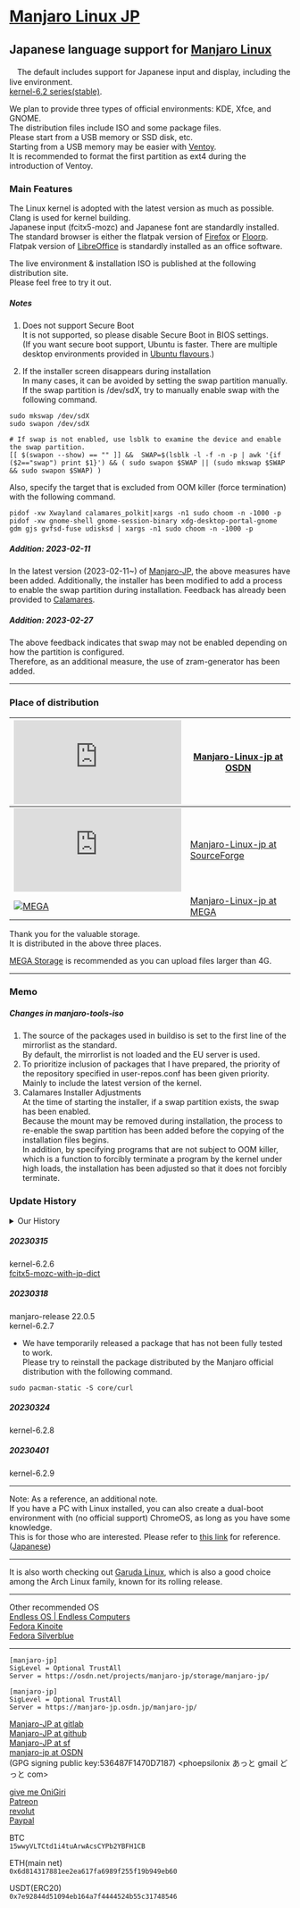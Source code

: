 # [Manjaro Linux JP](https://sourceforge.net/projects/manjaro-jp/)

## Japanese language support for [Manjaro Linux](https://manjaro.org/)
　The default includes support for Japanese input and display, including the live environment.  
[kernel-6.2 series(stable)](https://kernel.org/).  

We plan to provide three types of official environments: KDE, Xfce, and GNOME.  
The distribution files include ISO and some package files.  
Please start from a USB memory or SSD disk, etc.  
Starting from a USB memory may be easier with [Ventoy](https://ventoy.net/).  
It is recommended to format the first partition as ext4 during the introduction of Ventoy.  

### Main Features
The Linux kernel is adopted with the latest version as much as possible.  
Clang is used for kernel building.  
Japanese input (fcitx5-mozc) and Japanese font are standardly installed.  
The standard browser is either the flatpak version of [Firefox](https://www.mozilla.org/ja/firefox/browsers/) or [Floorp](https://floorp.ablaze.one/).  
Flatpak version of [LibreOffice](https://www.libreoffice.org) is standardly installed as an office software.

The live environment & installation ISO is published at the following distribution site.  
Please feel free to try it out.

##### Notes
1. Does not support Secure Boot  
It is not supported, so please disable Secure Boot in BIOS settings.  
(If you want secure boot support, Ubuntu is faster. There are multiple desktop environments provided in [Ubuntu flavours](https://ubuntu.com/desktop/flavours).)

2. If the installer screen disappears during installation  
In many cases, it can be avoided by setting the swap partition manually.  
If the swap partition is /dev/sdX, try to manually enable swap with the following command.  
```
sudo mkswap /dev/sdX
sudo swapon /dev/sdX
```
```
# If swap is not enabled, use lsblk to examine the device and enable the swap partition.
[[ $(swapon --show) == "" ]] &&  SWAP=$(lsblk -l -f -n -p | awk '{if ($2=="swap") print $1}') && ( sudo swapon $SWAP || (sudo mkswap $SWAP && sudo swapon $SWAP) )
```

Also, specify the target that is excluded from OOM killer (force termination) with the following command.
```
pidof -xw Xwayland calamares_polkit|xargs -n1 sudo choom -n -1000 -p
pidof -xw gnome-shell gnome-session-binary xdg-desktop-portal-gnome gdm gjs gvfsd-fuse udisksd | xargs -n1 sudo choom -n -1000 -p
```

##### Addition: 2023-02-11
In the latest version (2023-02-11~) of [Manjaro-JP](https://sourceforge.net/projects/manjaro-jp/), the above measures have been added.
Additionally, the installer has been modified to add a process to enable the swap partition during installation.
Feedback has already been provided to [Calamares](https://github.com/calamares/calamares/pull/2102/commits/79d796a437ad039745147c62a652035d4cd882fe).

##### Addition: 2023-02-27
The above feedback indicates that swap may not be enabled depending on how the partition is configured.  
Therefore, as an additional measure, the use of zram-generator has been added.

---
### Place of distribution
[![OSDN](https://osdn.net/sflogo.php?group_id=14185&type=1)](https://osdn.net/projects/manjaro-jp/) | [Manjaro-Linux-jp at OSDN](https://osdn.net/projects/manjaro-jp/)  
---|---  
[![SourceForge](https://sourceforge.net/sflogo.php?group_id=66882&type=5)](https://sourceforge.net/projects/manjaro-jp/) | [Manjaro-Linux-jp at SourceForge](https://sourceforge.net/projects/manjaro-jp/)  
[![MEGA](https://mega.nz/favicon.ico)](https://mega.nz/folder/YOVmSaxD#JUuILxlHAM9bdyx3DKLD0A) | [Manjaro-Linux-jp at MEGA](https://mega.nz/folder/YOVmSaxD#JUuILxlHAM9bdyx3DKLD0A)

Thank you for the valuable storage.  
It is distributed in the above three places.

[MEGA Storage](https://mega.nz/folder/YOVmSaxD#JUuILxlHAM9bdyx3DKLD0A") is recommended as you can upload files larger than 4G.

---
### Memo
##### Changes in manjaro-tools-iso
1. The source of the packages used in buildiso is set to the first line of the mirrorlist as the standard.  
By default, the mirrorlist is not loaded and the EU server is used.  
2. To prioritize inclusion of packages that I have prepared, the priority of the repository specified in user-repos.conf has been given priority.  
Mainly to include the latest version of the kernel.  
3. Calamares Installer Adjustments  
At the time of starting the installer, if a swap partition exists, the swap has been enabled.  
Because the mount may be removed during installation, the process to re-enable the swap partition has been added before the copying of the installation files begins.  
In addition, by specifying programs that are not subject to OOM killer, which is a function to forcibly terminate a program by the kernel under high loads, the installation has been adjusted so that it does not forcibly terminate.

### Update History
<details>
<summary>Our History</summary>

##### 20220401
kernel-5.17.1 (clang build)  
linux517-broadcom-wl,linux517-zfs package was also built and added.  
The modifications to the broadcom-wl-dkms package and other information can be found in the [Packages folder](https://gitlab.com/phoepsilonix/Manjaro-jp/-/tree/main/Packages/broadcom-wl-dkms).

##### 20220408
The only standard browser is [Vivaldi](https://vivaldi.com/).  
You are of course free to change to any other browser.  
The initial value of GRUB at boot time in the live environment has been changed for Japan.

##### 20220411
Fixed a bug in package update.  
Added Japanese fonts.  
Morisawa BIZ UD font [Morisawa Inc.](https://www.morisawa.co.jp/) [released under SIL OFL license](https://www.morisawa.co.jp/about/news/6706)  
[Morisawa BIZ UD Mincho](https://github.com/googlefonts/morisawa-biz-ud-mincho), [Morisawa BIZ UD Gothic](https://github.com/googlefonts/morisawa-biz-ud-gothic) are preinstalled.  
The fonts are the same as the ones released on Github. License file etc. are also included. (I also built it myself and found no differences in the binaries.)  
For more information, please check the above original site or the Github document.
Support [Morisawa BIZ+ font](https://www.morisawa.co.jp/products/fonts/bizplus/lineup/).

##### 20220413
Morisawa BIZ UD font package has been registered with AUR.

##### 20220414
Updated to kernel-5.17.3.

##### 20220421
Updated to kernel-5.17.4.

##### 20220422
Changed Japanese input to fcitx5-mozc.

##### 20220424
Enabled Japanese keyboard and Mozc by default.

##### 20220428
kernel-5.17.5

##### 20220510
kernel-5.17.6

##### 20220513
The desktop environment GNOME has been updated to GNOME42.

##### 20220517
kernel-5.17.8

##### 20220519
kernel-5.17.9

##### 20220526
kernel-5.17.11

##### 20220527
Updated nvidia driver version to 515.43.04.  
Added kernel-5.18 series.

##### 20220531
kernel-5.17.12  
kernel-5.18.1

##### 20220607
kernel-5.17.13  
kernel-5.18.2

##### 20220608
Office Software Related Changes.  
Eliminated the selection of office software in the installer.  
Mainly to reduce space requirements, we eliminated the selection of office software in the installer and changed the standard installed office software from onlyoffice-desktopeditor to libreoffice-fresh.

##### 20220611
kernel-5.17.14  
kernel-5.18.3  
Updated nvidia driver version to 515.48.07.  
Fixed virtualbox-host-dkms to build on linux518.  
Added nginx-quic package and other packages to manjaro-jp repository, although they are not included in ISO.  
Included manjaro-jp repository in pacman.conf.

##### 20220614
Bug fixes in the installer.  
Changed editor from gedit to gnome-text-editor in GNOME version.

##### 20220619
kernel-5.18.5

##### 20220624
kernel-5.18.6  
Switched from audio-related manjaro-pulse to manjaro-pipewire.

##### 20220627
kernel-5.18.7

##### 20220630
kernel-5.18.8  
nvidia-utils 515.57

##### 20220703
kernel-5.18.9

##### 20220706
cups-browsed enabled.  
The ipp-usb package has been added.

##### 20220709
kernel-5.18.10

##### 20220714
kernel-5.18.11

##### 20220716
kernel-5.18.12

##### 20220725
kernel-5.18.14

##### 20220731
kernel-5.18.15

##### 20220805
kernel-5.18.16  
nvidia-utils 515.65

##### 20220812
kernel-5.18.17

##### 20220819
kernel-5.18.18

##### 20220823
kernel-5.18.19

##### 20220827
kernel-5.19.4

##### 20220902
kernel-5.19.6

##### 20220907
kernel-5.19.7

##### 20220910
kernel-5.19.8

##### 20220917
kernel-5.19.9

##### 20220922
kernel-5.19.10

##### 20220925
kernel-5.19.11  
nvidia-utils 515.76

##### 20221003
kernel-5.19.12

##### 20221006
kernel-5.19.14

##### 20221013
kernel-5.19.15  
nvidia-utils 520.56.06-1

##### 20221016
kernel-5.19.16  
nvidia-utils 520.56.06-2

##### 20221025
kernel-6.0.3  
The standard browser was changed to [Floorp](https://floorp.ablaze.one/).

##### 20221105
kernel-6.0.7  
mkinitcpio-32-2

##### 20221112
The flatpak version [Firefox](https://www.mozilla.org/ja/firefox/browsers/) or [Floorp](https://floorp.ablaze.one/) is used as the standard browser.  
kernel-6.0.8

##### 20221118
kernel-6.0.9

##### 20221128
kernel-6.0.10  
Changed LibreOffice to the flatpak version.  
Changed fcitx5's default keyboard to jp-kana86.  
The initial font of gnome-terminal has been changed to FirgeNerd Console.  
The following fonts are now pre-installed.  
[Firge: programming font synthesised from Fira Mono and Genjyu Gothic Firge (Firge)](https://github.com/yuru7/Firge)  
[HackGen: programming font combining Hack and Genju Gothic Hakugen (HackGen)](https://github.com/yuru7/HackGen)

##### 20221206
kernel-6.0.11

##### 20221210
kernel-6.0.12

##### 20221215
kernel-6.0.13

##### 20221220
kernel-6.0.14

##### 20221224
kernel-6.0.15

##### 20230101
kernel-6.1.2

##### 20230107
kernel-6.1.3  
nvidia-utils 525.78.01

##### 20230108
kernel-6.1.4

##### 20230113
kernel-6.1.5

##### 20230116
kernel-6.1.6

##### 20230120
kernel-6.1.7  
nvidia-utils 525.85.05

##### 20230127
manjaro-release 22.0.1  
kernel-6.1.8  
nvidia-utils 525.85.05

##### 20230204
manjaro-release 22.0.2  
kernel-6.1.9

##### 20230211
kernel-6.1.11
nvidia-utils 525.89.02  
The URL of Manjaro-jp repository has been changed from OSDN to OSDN Web. (It may be temporary.)  
The ISO files are distributed on [SourceForge](https://sourceforge.net/projects/manjaro-jp/).  
A few modifications have been made to the Calamares installer. (Reducing the cases where the installer is forcibly terminated during high loads.)  

##### 20230214
manjaro-release 22.0.3  

##### 20230217
kernel-6.1.12

##### 20230223
manjaro-release 22.0.4  
kernel-6.2

##### 20230227
kernel-6.2.1  
zram-generator

##### 20230304
kernel-6.2.2  

##### 20230306
sway
</Details>

##### 20230315
kernel-6.2.6  
[fcitx5-mozc-with-jp-dict](https://aur.archlinux.org/packages/fcitx5-mozc-with-jp-dict)

##### 20230318
manjaro-release 22.0.5  
kernel-6.2.7  

* We have temporarily released a package that has not been fully tested to work.  
Please try to reinstall the package distributed by the Manjaro official distribution with the following command.
```
sudo pacman-static -S core/curl
```

##### 20230324
kernel-6.2.8

##### 20230401
kernel-6.2.9


---
Note: As a reference, an additional note.  
If you have a PC with Linux installed, you can also create a dual-boot environment with (no official support) ChromeOS, as long as you have some knowledge.  
This is for those who are interested. Please refer to [this link](https://github.com/sebanc/brunch/blob/master/install-with-linux.md) for reference.([Japanese](https://phoepsilonix.love/linux%E3%81%A8chromeos%E3%81%AE%E3%83%87%E3%83%A5%E3%82%A2%E3%83%AB%E3%83%96%E3%83%BC%E3%83%88%E7%92%B0%E5%A2%83%E3%82%92%E6%A7%8B%E7%AF%89%E3%81%97%E3%81%BE%E3%81%97%E3%82%87%E3%81%86%E3%80%82))

---
It is also worth checking out [Garuda Linux](https://garudalinux.org), which is also a good choice among the Arch Linux family, known for its rolling release.

---
Other recommended OS  
[Endless OS | Endless Computers](https://endlessos.com/)  
[Fedora Kinoite](https://kinoite.fedoraproject.org/ja/)  
[Fedora Silverblue](https://getfedora.org/ja/silverblue/)  

---
```
[manjaro-jp]
SigLevel = Optional TrustAll
Server = https://osdn.net/projects/manjaro-jp/storage/manjaro-jp/
```
```
[manjaro-jp]
SigLevel = Optional TrustAll
Server = https://manjaro-jp.osdn.jp/manjaro-jp/
```
[Manjaro-JP at gitlab](https://gitlab.com/phoepsilonix/Manjaro-jp/)  
[Manjaro-JP at github](https://github.com/phoepsilonix/Manjaro-jp/)  
[Manjaro-JP at sf](https://sourceforge.net/projects/manjaro-jp/)  
[manjaro-jp at OSDN](https://osdn.net/projects/manjaro-jp/)  
(GPG signing public key:536487F1470D7187) <phoepsilonix あっと gmail どっと com>  

[give me OniGiri](https://www.buymeacoffee.com/phoepsilonix)  
[Patreon](https://patreon.com/user?u=87853674&utm_medium=clipboard_copy&utm_source=copyLink&utm_campaign=creatorshare_creator&utm_content=join_link)  
[revolut](https://revolut.me/phoepsilonix)  
[Paypal](https://paypal.me/phoepsilonix)  

BTC  
```15wwyVLTCtd1i4tuArwAcsCYPb2YBFH1CB```

ETH(main net)  
```0x6d814317881ee2ea617fa6989f255f19b949eb60```

USDT(ERC20)  
```0x7e92844d51094eb164a7f4444524b55c31748546```

